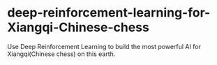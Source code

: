 # deep-reinforcement-learning-for-Xiangqi-Chinese-chess
Use Deep Reinforcement Learning to build the most powerful AI for Xiangqi(Chinese chess) on this earth.
